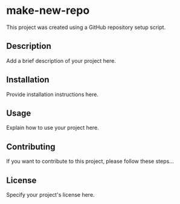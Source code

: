 # make-new-repo

This project was created using a GitHub repository setup script.

## Description

Add a brief description of your project here.

## Installation

Provide installation instructions here.

## Usage

Explain how to use your project here.

## Contributing

If you want to contribute to this project, please follow these steps...

## License

Specify your project's license here.
